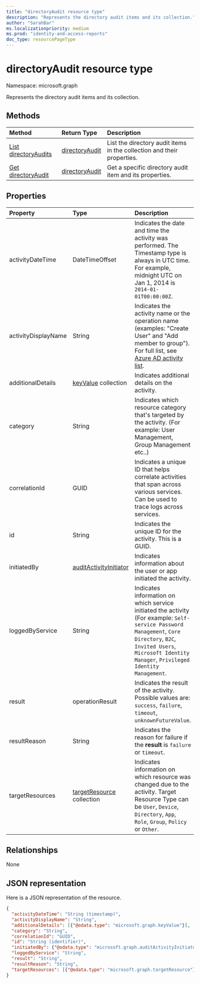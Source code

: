 ```yaml
---
title: "directoryAudit resource type"
description: "Represents the directory audit items and its collection."
author: "SarahBar"
ms.localizationpriority: medium
ms.prod: "identity-and-access-reports"
doc_type: resourcePageType
---
```


# directoryAudit resource type

Namespace: microsoft.graph

Represents the directory audit items and its collection.

## Methods

| Method		   | Return Type	|Description|
|:---------------|:--------|:----------|
|[List directoryAudits](../api/directoryaudit-list.md) | [directoryAudit](directoryaudit.md) |List the directory audit items in the collection and their properties.|
|[Get directoryAudit](../api/directoryaudit-get.md) | [directoryAudit](directoryaudit.md) |Get a specific directory audit item and its properties.|

## Properties

| Property            | Type                                                | Description                                                                                                                                                                                                                                                                        |
|:--------------------|:----------------------------------------------------|:-----------------------------------------------------------------------------------------------------------------------------------------------------------------------------------------------------------------------------------------------------------------------------------|
| activityDateTime    | DateTimeOffset                                      | Indicates the date and time the activity was performed. The Timestamp type is always in UTC time. For example, midnight UTC on Jan 1, 2014 is `2014-01-01T00:00:00Z`.                                                                                          |
| activityDisplayName | String                                              | Indicates the activity name or the operation name (examples: "Create User" and "Add member to group"). For full list, see [Azure AD activity list](/azure/active-directory/active-directory-reporting-activity-audit-logs#azure-ad-audit-activity-list). |
| additionalDetails   | [keyValue](keyvalue.md) collection                  | Indicates additional details on the activity.                                                                                                                                                                                                                                      |
| category            | String                                              | Indicates which resource category that's targeted by the activity. (For example: User Management, Group Management etc..)                                                                                                                                                          |
| correlationId       | GUID                                                | Indicates a unique ID that helps correlate activities that span across various services. Can be used to trace logs across services.                                                                                                                                                |
| id                  | String                                              | Indicates the unique ID for the activity. This is a GUID.                                                                                                                                                                                                                          |
| initiatedBy         | [auditActivityInitiator](auditactivityinitiator.md) | Indicates information about the user or app initiated the activity.                                                                                                                                                                                                                |
| loggedByService     | String                                              | Indicates information on which service initiated the activity (For example: `Self-service Password Management`, `Core Directory`, `B2C`, `Invited Users`, `Microsoft Identity Manager`, `Privileged Identity Management`.                                                                      |
| result              | operationResult                                              | Indicates the result of the activity. Possible values are: `success`, `failure`, `timeout`, `unknownFutureValue`.                                                                                                                                                                   |
| resultReason        | String                                              | Indicates the reason for failure if the **result** is `failure` or `timeout`.                                                                                                                                                                                                                                 |
| targetResources     | [targetResource](targetresource.md) collection      | Indicates information on which resource was changed due to the activity. Target Resource Type can be `User`, `Device`, `Directory`, `App`, `Role`, `Group`, `Policy` or `Other`.                                                                                                                   |

## Relationships

None

## JSON representation

Here is a JSON representation of the resource.

<!-- {
  "blockType": "resource",
  "optionalProperties": [

  ],
  "@odata.type": "microsoft.graph.directoryAudit"
}-->

```json
{
  "activityDateTime": "String (timestamp)",
  "activityDisplayName": "String",
  "additionalDetails": [{"@odata.type": "microsoft.graph.keyValue"}],
  "category": "String",
  "correlationId": "GUID",
  "id": "String (identifier)",
  "initiatedBy": {"@odata.type": "microsoft.graph.auditActivityInitiator"},
  "loggedByService": "String",
  "result": "String",
  "resultReason": "String",
  "targetResources": [{"@odata.type": "microsoft.graph.targetResource"}]
}
```

<!-- uuid: 8fcb5dbc-d5aa-4681-8e31-b001d5168d79
2015-10-25 14:57:30 UTC -->
<!-- {
  "type": "#page.annotation",
  "description": "directoryAudit resource",
  "keywords": "",
  "section": "documentation",
  "tocPath": ""
}-->
